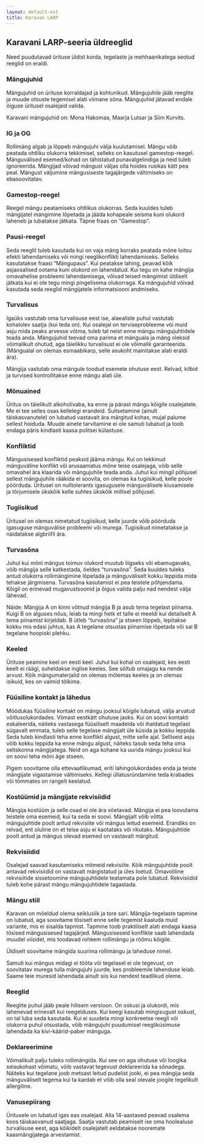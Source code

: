 ```yaml
---
layout: default-est
title: Karavan LARP
---
```

## Karavani LARP-seeria üldreeglid 

Need puudutavad ürituse üldist korda, tegelaste ja mehhaanikatega seotud reeglid on eraldi. 

### Mängujuhid

Mängujuhid on ürituse korraldajad ja kohtunikud. Mängujuhile jääb reeglite ja muude otsuste tegemisel alati viimane sõna. Mängujuhid jätavad endale õiguse üritusel osalejaid valida. 

Karavani mängujuhid on: Mona Hakomaa, Maarja Lutsar ja Siim Kurvits. 

### IG ja OG 

Rollimäng algab ja lõppeb mängujuhi välja kuulutamisel. Mängu võib peatada ohtliku olukorra tekkimisel, selleks on kasutusel gamestop-reegel. Mänguvälised esemed/kohad on tähistatud punavalgelindiga ja neid tuleb ignoreerida. Mängijad võivad mängust väljas olla hoides rusikas kätt pea peal. Mängust väljumine mängusiseste tagajärgede vältimiseks on ebasoovitatav. 

### Gamestop-reegel

Reegel mängu peatamiseks ohtlikus olukorras. Seda kuuldes tuleb mängijatel mängimine lõpetada ja jääda kohapeale seisma kuni olukord laheneb ja lubatakse jätkata. Täpne fraas on “Gamestop”. 

### Pausi-reegel

Seda reeglit tuleb kasutada kui on vaja mäng korraks peatada mõne loitsu efekti lahendamiseks või mingi reeglikonflikti lahendamiseks. Selleks kasutatakse fraasi “Mängupaus”. Kui peatakse lahing, peavad kõik asjaosalised ootama kuni olukord on lahendatud. Kui tegu on kahe mängija omavahelise probleemi lahendamisega, võivad teised mängimist üldiselt jätkata kui ei ole tegu mingi pingelisema olukorraga. Ka mängujuhid võivad kasutada seda reeglid mängijatele informatsiooni andmiseks. 

### Turvalisus

Igaüks vastutab oma turvalisuse eest ise, alaealiste puhul vastutab kohalolev saatja (kui teda on).  Kui osalejal on terviseprobleeme või muid asju mida peaks arvesse võtma, tuleb tal neist enne mängu mängujuhtidele teada anda. Mängujuhid teevad oma parima et mänguala ja mäng oleksid võimalikult ohutud, aga täielikku turvalisust ei ole võimalik garanteerida. (Mängualal on olemas esmaabikarp, selle asukoht mainitakse alati eraldi ära).

Mängija vastutab oma mängule toodud esemete ohutuse eest. Relvad, kilbid ja turvised kontrollitakse enne mängu alati üle. 

### Mõnuained

Üritus on täielikult alkoholivaba, ka enne ja pärast mängu kõigile osalejatele. Me ei tee selles osas kellelegi erandeid. Suitsetamine (ainult täiskasvanutele) on lubatud vastavalt ära märgitud kohas, mujal palume sellest hoiduda. Muude ainete tarvitamine ei ole samuti lubatud ja toob endaga päris kindlasti kaasa politsei külastuse. 

### Konfliktid

Mängusisesed konfliktid peaksid jääma mängu. Kui on tekkinud mänguväline konflikt või arusaamatus mõne teise osalejaga, võib selle omavahel ära klaarida või mängujuhile teada anda. Juhul kui mingil põhjusel sellest mängujuhile rääkida ei soovita, on olemas ka tugiisikud, kelle poole pöörduda. Üritusel on nulltolerants igasugusele mänguvälisele kiusamisele ja tõrjumisele ükskõik kelle suhtes ükskõik millisel põhjusel. 

### Tugiisikud

Üritusel on olemas nimetatud tugiisikud, kelle juurde võib pöörduda igasuguse mänguvälise probleemi või murega. Tugiisikud nimetatakse ja näidatakse algbriifil ära. 

### Turvasõna

Juhul kui mõni mängus toimuv olukord muutub liigseks või ebamugavaks, võib mängija selle katkestada, öeldes “turvasõna”. Seda kuuldes tuleks antud olukorra rollimängimine lõpetada ja mänguväliselt kokku leppida mida tehakse järgmisena. Turvasõna kasutamist ei pea teistele põhjendama. Kõigil on erinevad mugavustsoonid ja õigus valida palju nad nendest välja lähevad.

Näide: Mängija A on kinni võtnud mängija B ja asub tema tegelast piinama. Kuigi B on alguses nõus, leiab ta mingi hetk et talle ei meeldi kui detailselt A tema piinamist kirjeldab. B ütleb “turvasõna” ja stseen lõppeb, lepitakse kokku mis edasi juhtus, kas A tegelane otsustas piinamise lõpetada või sai B tegelane hoopiski plehku. 

### Keeled

Ürituse peamine keel on eesti keel. Juhul kui kohal on osalejaid, kes eesti keelt ei räägi, suheldakse inglise keeles. See sõltub omajagu ka nende arvust. Kõik mängumaterjalid on olemas mõlemas keeles ja on olemas isikuid, kes on valmid tõlkima. 

### Füüsiline kontakt ja lähedus

Mõõdukas füüsiline kontakt on mängu jooksul kõigile lubatud, välja arvatud võitlusolukordades. Viimast eestkätt ohutuse jaoks. Kui on soovi kontakti eskaleerida, näiteks vastasega füüsiliselt maadelda või ihaldatud tegelast sügavalt emmata, tuleb selle tegelase mängijalt üle küsida ja kokku leppida. Seda tuleb kindlasti teha enne konflikti algust, mitte selle ajal. Selliseid asju võib kokku leppida ka enne mängu algust, näiteks tasub seda teha oma seltskonna mängijatega. Neid on aga kohane ka uurida mängu jooksul kui on soovi teha mõni äge stseen. 

Pigem soovitame olla ettevaatlikumad, eriti lahingolukordades enda ja teiste mängijate vigastamise vältimiseks. Kellegi üllatusründamine teda krabades või tõmmates on rangelt keelatud. 

### Kostüümid ja mängijate rekvisiidid

Mängija kostüüm ja selle osad ei ole ära võetavad. Mängija ei pea loovutama teistele oma esemeid, kui ta seda ei soovi. Mängijalt võib võtta mängujuhtide poolt antud rekvisiite või mängus leitud esemeid. Erandiks on relvad, ent oluline on et teise asju ei kaotataks või rikutaks. Mängujuhtide poolt antud ja mängus olevad esemed on vastavalt märgitud. 

### Rekvisiidid

Osalejad saavad kasutamiseks mitmeid rekvisiite. Kõik mängujuhtide poolt antavad rekvisiidid on vastavalt märgistatud ja üles loetud. Omavoliline rekvisiitide sissetoomine mängujuhtidele teatamata pole lubatud. Rekvisiidid tuleb kohe pärast mängu mängujuhtidele tagastada. 

### Mängu stiil

Karavan on mõeldud olema seikluslik ja tore sari. Mängija-tegelaste tapmine on lubatud, aga soovitame tõsiselt enne selle tegemist kaaluda muid variante, mis ei sisalda tapmist. Tapmine toob praktiliselt alati endaga kaasa tõsised mängusisesed tagajärjed. Mängusiseseid konflikte saab lahendada muudel viisidel, mis toodavad rohkem rollimängu ja rõõmu kõigile. 

Üldiselt soovitame mängida suurima rollimängu ja laheduse nimel. 

Samuti kui mängus midagi ei tööta või tegelasel ei ole tegevust, on soovitatav murega tulla mängujuhi juurde, kes probleemile lahenduse leiab. Saame teie muresid lahendada ainult siis kui nendest teadlikud oleme. 

### Reeglid

Reeglite puhul jääb peale hilisem versioon. On oskusi ja olukordi, mis lahenevad erinevalt kui reegelduses. Kui keegi kasutab mingisugust oskust, on tal luba seda kasutada. Kui ei suudeta mingi konkreetse reegli või olukorra puhul otsustada, võib mängujuhi puudumisel reegliküsimuse lahendada ka kivi-käärid-paber mänguga. 

### Deklareerimine

Võimalikult palju tuleks rollimängida. Kui see on aga ohutuse või loogika seisukohast võimatu, võib vastavat tegevust deklareerida ka sõnadega. Näiteks kui tegelane joob metsast leitud pudelist jooki, ei pea mängija seda mänguväliselt tegema kui ta kardab et võib olla seal olevale joogile tegelikult allergiline. 

### Vanusepiirang

Üritusele on lubatud igas eas osalejad. Alla 14-aastased peavad osalema koos täiskasvanud saatjaga. Saatja vastutab peamiselt ise oma hoolealuse turvalisuse eest, aga kõikidelt osalejatelt eeldatakse nooremate kaasmängijatega arvestamist.  
